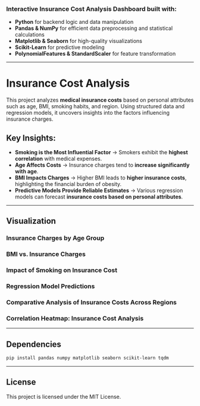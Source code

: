 ### Interactive Insurance Cost Analysis Dashboard built with:
- **Python** for backend logic and data manipulation  
- **Pandas & NumPy** for efficient data preprocessing and statistical calculations  
- **Matplotlib & Seaborn** for high-quality visualizations  
- **Scikit-Learn** for predictive modeling  
- **PolynomialFeatures & StandardScaler** for feature transformation  

---

# Insurance Cost Analysis

This project analyzes **medical insurance costs** based on personal attributes such as age, BMI, smoking habits, and region. Using structured data and regression models, it uncovers insights into the factors influencing insurance charges.  

## Key Insights:
- **Smoking is the Most Influential Factor** → Smokers exhibit the **highest correlation** with medical expenses.  
- **Age Affects Costs** → Insurance charges tend to **increase significantly with age**.  
- **BMI Impacts Charges** → Higher BMI leads to **higher insurance costs**, highlighting the financial burden of obesity.  
- **Predictive Models Provide Reliable Estimates** → Various regression models can forecast **insurance costs based on personal attributes**.  

---

## Visualization  

### Insurance Charges by Age Group
### BMI vs. Insurance Charges 
### Impact of Smoking on Insurance Cost
### Regression Model Predictions 
### Comparative Analysis of Insurance Costs Across Regions
### Correlation Heatmap: Insurance Cost Analysis
---

## Dependencies  

```bash
pip install pandas numpy matplotlib seaborn scikit-learn tqdm
```

---

## License

This project is licensed under the MIT License.
 

